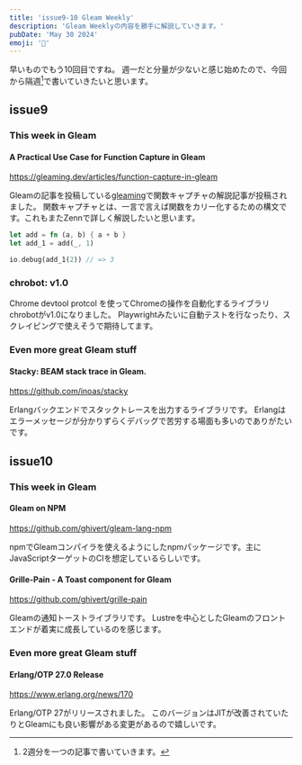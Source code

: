 ```yaml
---
title: 'issue9-10 Gleam Weekly'
description: 'Gleam Weeklyの内容を勝手に解説していきます。'
pubDate: 'May 30 2024'
emoji: '🦊'
---
```


早いものでもう10回目ですね。
週一だと分量が少ないと感じ始めたので、今回から隔週[^1]で書いていきたいと思います。

## issue9

### This week in Gleam

#### A Practical Use Case for Function Capture in Gleam

https://gleaming.dev/articles/function-capture-in-gleam

Gleamの記事を投稿している[gleaming](gleaming.dev)で関数キャプチャの解説記事が投稿されました。
関数キャプチャとは、一言で言えば関数をカリー化するための構文です。これもまたZennで詳しく解説したいと思います。

```rust
let add = fn (a, b) { a + b }
let add_1 = add(_, 1)

io.debug(add_1(2)) // => 3
```

### chrobot: v1.0

Chrome devtool protcol
を使ってChromeの操作を自動化するライブラリchrobotがv1.0になりました。
Playwrightみたいに自動テストを行なったり、スクレイピングで使えそうで期待してます。

### Even more great Gleam stuff

#### Stacky: BEAM stack trace in Gleam.

https://github.com/inoas/stacky

Erlangバックエンドでスタックトレースを出力するライブラリです。
Erlangはエラーメッセージが分かりずらくデバッグで苦労する場面も多いのでありがたいです。

## issue10

### This week in Gleam

#### Gleam on NPM

https://github.com/ghivert/gleam-lang-npm

npmでGleamコンパイラを使えるようにしたnpmパッケージです。主にJavaScriptターゲットのCIを想定しているらしいです。

#### Grille-Pain - A Toast component for Gleam

https://github.com/ghivert/grille-pain

Gleamの通知トーストライブラリです。
Lustreを中心としたGleamのフロントエンドが着実に成長しているのを感じます。

### Even more great Gleam stuff

#### Erlang/OTP 27.0 Release

https://www.erlang.org/news/170

Erlang/OTP 27がリリースされました。
このバージョンはJITが改善されていたりとGleamにも良い影響がある変更があるので嬉しいです。

[^1]: 2週分を一つの記事で書いていきます。

